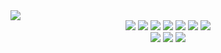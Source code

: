 <img src="https://visitcount.itsvg.in/api?id=navrat-dzedaja&label=Visitors&color=12&icon=5&pretty=false" />
<div align="center">
  <a href="https://www.dell.com/support/home/en-us/product-support/product/xps-15-9560-laptop/overview"><img src="https://img.shields.io/badge/Host-XPS%2015%209560-silver?logo=dell&logoColor=white"></a>
  <a href="https://ark.intel.com/content/www/us/en/ark/products/97185/intel-core-i7-7700hq-processor-6m-cache-up-to-3-80-ghz.html"><img src="https://img.shields.io/badge/CPU-i7--7700HQ-%230068B5?logo=intel&logoColor=%230068B5"></a>
  <a href="https://www.techpowerup.com/gpu-specs/geforce-gtx-1050-mobile.c2917"><img src="https://img.shields.io/badge/GPU-GTX%201050M-%2376B900?logo=nvidia&logoColor=%2376B900"></a>
  <a href="https://www.linux.org"><img src="https://img.shields.io/badge/OS-Linux-yellow?logo=linux&logoColor=yellow"></a>
  <a href="https://developers.redhat.com/about"><img src="https://img.shields.io/badge/Distro-RHEL%209.3-%23EE0000?logo=redhat&logoColor=%23EE0000"></a>
  <a href="https://www.zsh.org/"><img src="https://img.shields.io/badge/Shell-Zsh%205.8-%23F15A24?logo=zsh&logoColor=%23F15A24"></a>
  <a href="https://www.gnome.org/"><img src="https://img.shields.io/badge/DE-GNOME%2040.10-%234A86CF?logo=gnome&logoColor=%234A86CF"></a>
  <br>
  <a href="mailto:mario@klement.pm"><img src="https://img.shields.io/badge/mario%40klement.pm-%236D4AFF?style=social&logo=protonmail&logoColor=%236D4AFF"></a>
  <a href="https://keybase.io/marioklement"><img src="https://img.shields.io/badge/marioklement-black?style=social&logo=keybase&logoColor=%233663EA"></a>
  <a href="https://revolut.me/marioklement"><img src="https://img.shields.io/badge/%40marioklement-black?style=social&logo=revolut&logoColor=black"></a>
</div>
